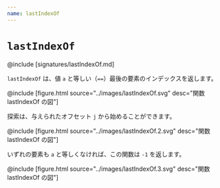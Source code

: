 ```yaml
---
name: lastIndexOf
---
```


# `lastIndexOf`

@include [signatures/lastIndexOf.md]

`lastIndexOf` は、値 `a` と等しい（`==`）最後の要素のインデックスを返します。

@include [figure.html source="../images/lastIndexOf.svg" desc="関数 lastIndexOf の図"]

探索は、与えられたオフセット `j` から始めることができます。

@include [figure.html source="../images/lastIndexOf.2.svg" desc="関数 lastIndexOf の図"]

いずれの要素も `a` と等しくなければ、この関数は `-1` を返します。

@include [figure.html source="../images/lastIndexOf.3.svg" desc="関数 lastIndexOf の図"]
